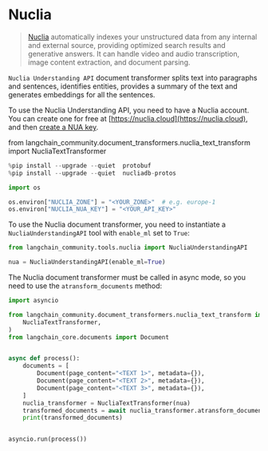 # Nuclia

>[Nuclia](https://nuclia.com) automatically indexes your unstructured data from any internal and external source, providing optimized search results and generative answers. It can handle video and audio transcription, image content extraction, and document parsing.

`Nuclia Understanding API` document transformer splits text into paragraphs and sentences, identifies entities, provides a summary of the text and generates embeddings for all the sentences.

To use the Nuclia Understanding API, you need to have a Nuclia account. You can create one for free at [https://nuclia.cloud](https://nuclia.cloud), and then [create a NUA key](https://docs.nuclia.dev/docs/docs/using/understanding/intro).

from langchain_community.document_transformers.nuclia_text_transform import NucliaTextTransformer


```python
%pip install --upgrade --quiet  protobuf
%pip install --upgrade --quiet  nucliadb-protos
```


```python
import os

os.environ["NUCLIA_ZONE"] = "<YOUR_ZONE>"  # e.g. europe-1
os.environ["NUCLIA_NUA_KEY"] = "<YOUR_API_KEY>"
```

To use the Nuclia document transformer, you need to instantiate a `NucliaUnderstandingAPI` tool with `enable_ml` set to `True`:


```python
from langchain_community.tools.nuclia import NucliaUnderstandingAPI

nua = NucliaUnderstandingAPI(enable_ml=True)
```

The Nuclia document transformer must be called in async mode, so you need to use the `atransform_documents` method:


```python
import asyncio

from langchain_community.document_transformers.nuclia_text_transform import (
    NucliaTextTransformer,
)
from langchain_core.documents import Document


async def process():
    documents = [
        Document(page_content="<TEXT 1>", metadata={}),
        Document(page_content="<TEXT 2>", metadata={}),
        Document(page_content="<TEXT 3>", metadata={}),
    ]
    nuclia_transformer = NucliaTextTransformer(nua)
    transformed_documents = await nuclia_transformer.atransform_documents(documents)
    print(transformed_documents)


asyncio.run(process())
```
